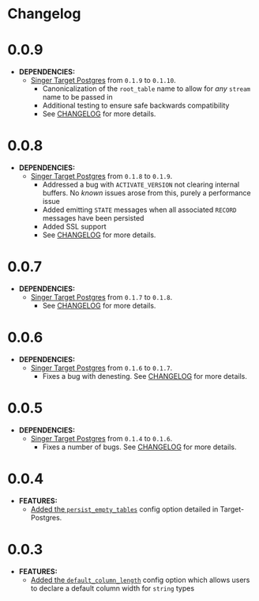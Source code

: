 # Changelog

# 0.0.9

- **DEPENDENCIES:**
  - [Singer Target Postgres](https://pypi.org/project/singer-target-postgres/)
    from `0.1.9` to `0.1.10`.
    - Canonicalization of the `root_table` name to allow for _any_ `stream` name to be passed in
    - Additional testing to ensure safe backwards compatibility
    - See [CHANGELOG](https://github.com/datamill-co/target-postgres/blob/master/CHANGELOG.md)
      for more details.

# 0.0.8

- **DEPENDENCIES:**
  - [Singer Target Postgres](https://pypi.org/project/singer-target-postgres/)
    from `0.1.8` to `0.1.9`.
    - Addressed a bug with `ACTIVATE_VERSION` not clearing internal buffers. No _known_ issues arose from this, purely a performance issue
    - Added emitting `STATE` messages when all associated `RECORD` messages have been persisted
    - Added SSL support
    - See [CHANGELOG](https://github.com/datamill-co/target-postgres/blob/master/CHANGELOG.md)
      for more details.

# 0.0.7

- **DEPENDENCIES:**
  - [Singer Target Postgres](https://pypi.org/project/singer-target-postgres/)
    from `0.1.7` to `0.1.8`.
    - See [CHANGELOG](https://github.com/datamill-co/target-postgres/blob/master/CHANGELOG.md)
      for more details.

# 0.0.6

- **DEPENDENCIES:**
  - [Singer Target Postgres](https://pypi.org/project/singer-target-postgres/)
    from `0.1.6` to `0.1.7`.
    - Fixes a bug with denesting. See [CHANGELOG](https://github.com/datamill-co/target-postgres/blob/master/CHANGELOG.md)
      for more details.

# 0.0.5

- **DEPENDENCIES:**
  - [Singer Target Postgres](https://pypi.org/project/singer-target-postgres/)
    from `0.1.4` to `0.1.6`.
    - Fixes a number of bugs. See [CHANGELOG](https://github.com/datamill-co/target-postgres/blob/master/CHANGELOG.md)
      for more details.

# 0.0.4

- **FEATURES:**
  - [Added the `persist_empty_tables`](https://github.com/datamill-co/target-postgres) config option detailed in Target-Postgres.

# 0.0.3

- **FEATURES:**
  - [Added the `default_column_length`](https://github.com/datamill-co/target-redshift/pull/9) config option which allows users to declare a default column width for `string` types

